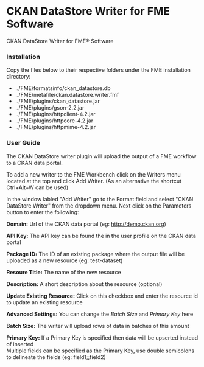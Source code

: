 # CKAN DataStore Writer for FME Software
CKAN DataStore Writer for FME® Software


### Installation

Copy the files below to their respective folders under the FME installation directory:
- ../FME/formatsinfo/ckan\_datastore.db
- ../FME/metafile/ckan.datastore.writer.fmf
- ../FME/plugins/ckan\_datastore.jar
- ../FME/plugins/gson-2.2.jar
- ../FME/plugins/httpclient-4.2.jar
- ../FME/plugins/httpcore-4.2.jar
- ../FME/plugins/httpmime-4.2.jar


### User Guide

The CKAN DataStore writer plugin will upload the output of a FME workflow to a CKAN data portal.

To add a new writer to the FME Workbench click on the Writers menu located at the top and click Add Writer.
(As an alternative the shortcut Ctrl+Alt+W can be used)

In the window labled "Add Writer" go to the Format field and select "CKAN DataStore Writer" from the dropdown menu.
Next click on the Parameters button to enter the following:

**Domain:** Url of the CKAN data portal (eg: http://demo.ckan.org)

**API Key:** The API key can be found the in the user profile on the CKAN data portal

**Package ID:** The ID of an existing package where the output file will be uploaded as a new resource (eg: test-dataset)

**Resoure Title:** The name of the new resource

**Description:** A short description about the resource (optional)

**Update Existing Resource:** Click on this checkbox and enter the resource id to update an existing resource

**Advanced Settings:** You can change the _Batch Size_ and _Primary Key_ here

**Batch Size:** The writer will upload rows of data in batches of this amount

**Primary Key:** If a Primary Key is specified then data will be upserted instead of inserted  
	Multiple fields can be specified as the Primary Key, use double semicolons to delineate the fields (eg: field1;;field2)
